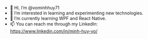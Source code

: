 - 👋 Hi, I’m @vominhhuy71
- 👀 I’m interested in learning and experimenting new technologies.
- 🌱 I’m currently learning WPF and React Native.
- 📫 You can reach me through my LinkedIn: https://www.linkedin.com/in/minh-huy-vo/

<!---
vominhhuy71/vominhhuy71 is a ✨ special ✨ repository because its `README.md` (this file) appears on your GitHub profile.
You can click the Preview link to take a look at your changes.
--->
